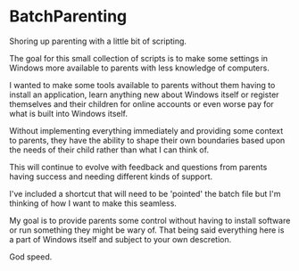 # BatchParenting
Shoring up parenting with a little bit of scripting.

The goal for this small collection of scripts is to make some settings in Windows more available to parents with less knowledge of computers.

I wanted to make some tools available to parents without them having to install an application, learn anything new about Windows itself
or register themselves and their children for online accounts or even worse pay for what is built into Windows itself.

Without implementing everything immediately and providing some context to parents, they have the ability to shape their own boundaries
based upon the needs of their child rather than what I can think of.

This will continue to evolve with feedback and questions from parents having success and needing different kinds of support.

I've included a shortcut that will need to be 'pointed' the batch file but I'm thinking of how I want to make this seamless.

My goal is to provide parents some control without having to install software or run something they might be wary of. That being said everything here is a part of Windows itself and subject to your own descretion.

God speed.
